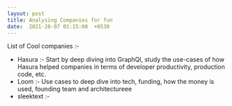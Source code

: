 ```yaml
---
layout: post
title: Analysing Companies for fun
date:  2021-28-07 01:15:00  +0530
---
```


List of Cool companies :-
* Hasura :- Start by deep diving into GraphQl, study the use-cases of how Hasura helped companies in terms of developer productivity, production code, etc.
* Loom :- Use cases to deep dive into tech, funding, how the money is used, founding team and architectureee
* sleektext :-
